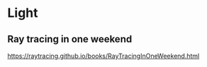 # Light

## Ray tracing in one weekend
https://raytracing.github.io/books/RayTracingInOneWeekend.html